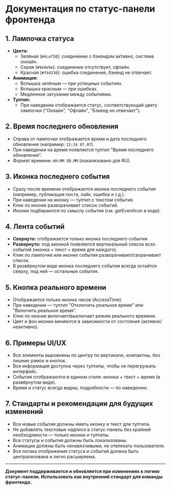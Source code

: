 # Документация по статус-панели фронтенда

## 1. Лампочка статуса
- **Цвета:**
  - Зелёная (`#4caf50`): соединение с бэкендом активно, система онлайн.
  - Серая (`#9e9e9e`): соединение отсутствует, офлайн.
  - Красная (`#f44336`): ошибка соединения, бэкенд не отвечает.
- **Анимация:**
  - Вспышка зелёным — при успешных событиях.
  - Вспышка красным — при ошибках.
  - Медленное затухание между событиями.
- **Тултип:**
  - При наведении отображается статус, соответствующий цвету лампочки ("Онлайн", "Офлайн", "Бэкенд не отвечает").

## 2. Время последнего обновления
- Справа от лампочки отображается время и дата последнего обновления (например: `12:34 07.07`).
- При наведении на время появляется тултип "Время последнего обновления".
- Формат времени: `HH:MM DD.MM` (локализовано для RU).

## 3. Иконка последнего события
- Сразу после времени отображается иконка последнего события (например, публикация поста, лайк, ошибка и т.д.).
- При наведении на иконку — тултип с текстом события.
- Клик по иконке разворачивает список событий.
- Иконки подбираются по смыслу события (см. getEventIcon в коде).

## 4. Лента событий
- **Свернуто:** отображается только иконка последнего события.
- **Развернуто:** под иконкой появляется вертикальный список всех событий (иконка + текст + время для каждого).
- Клик по лампочке или иконке события разворачивает/сворачивает список.
- В развёрнутом виде иконка последнего события всегда остаётся сверху, под ней — остальные события.

## 5. Кнопка реального времени
- Отображается только иконка часов (AccessTime).
- При наведении — тултип "Отключить реальное время" или "Включить реальное время".
- Клик по иконке включает/выключает режим реального времени.
- Цвет и фон иконки меняются в зависимости от состояния (активно/неактивно).

## 6. Примеры UI/UX
- Все элементы выровнены по центру по вертикали, компактны, без лишних рамок и кнопок.
- Вся информация доступна через тултипы, чтобы не перегружать интерфейс.
- События отображаются в едином стиле: иконка + текст + время (в развёрнутом виде).
- Время и статус всегда видны, подробности — по наведению.

## 7. Стандарты и рекомендации для будущих изменений
- Все новые события должны иметь иконку и текст для тултипа.
- Не добавлять текстовые надписи в статус-панель без крайней необходимости — только иконки и тултипы.
- Все статусы и события должны быть локализованы.
- Анимации должны быть ненавязчивыми, не отвлекать пользователя.
- Вся логика отображения статуса и событий должна быть централизована и легко расширяема.

---

**Документ поддерживается и обновляется при изменениях в логике статус-панели. Использовать как внутренний стандарт для команды фронтенда.** 
